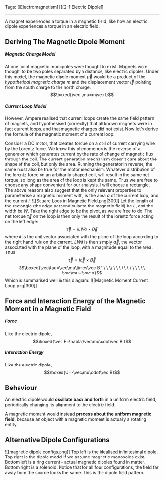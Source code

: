 Tags: [[Electromagnetism]] [[2-1 Electric Dipole]]
___
A magnet experiences a torque in a magnetic field, like how an electric dipole experiences a torque in an electric field. 
## Deriving The Magnetic Dipole Moment 
##### Magnetic Charge Model
At one point magnetic monopoles were thought to exist. Magnets were thought to be two poles separated by a distance, like electric dipoles. Under this model, the magnetic dipole moment $\vec\mu$ would be a product of the *hypothetical magnetic charge* $m$ and the displacement vector $\vec l$ pointing from the south charge to the north charge. 
$$\boxed{\vec \mu=m\vec l}$$
##### Current Loop Model
However, Ampere realised that current loops create the same field pattern of magnets, and hypothesised (correctly) that all known magnets were in fact current loops, and that magnetic charges did not exist. Now let's derive the formula of the magnetic moment of a current loop.

Consider a DC motor, that creates torque on a coil of current carrying wire by the Lorentz force. We know this phenomenon is the reverse of a generator which generates current by the rate of change of magnetic flux through the coil. The current generation mechanism doesn't care about the shape of the coil, but only the area. Running the generator in reverse, the same must also be true for the motor mechanism. Whatever distribution of the lorentz force on an arbitrarily shaped coil, will result in the same net torque, so long as the area of the loop is kept the same. Thus we are free to choose any shape convenient for our analysis. I will choose a rectangle. The above reasons also suggest that the only relevant properties to parameterise a magnetic moment with, is the area $a$ of the current loop, and the current $i$. 
![[Square Loop in Magnetic Field.png|300]]
Let the length of the rectangle (the edge perpendicular to the magnetic field) be $L$, and the width be $W$. Take the right edge to be the pivot, as we are free to do. The net torque $\vec \tau$ on the loop is then only the result of the lorentz force acting on the left edge:
$$\vec \tau=iLW\hat a\times\vec B$$
where $\hat a$ is the unit vector associated with the plane of the loop according to the right hand rule on the current. $LW\hat a$ is then simply $\vec a$, the vector associated with the plane of the loop, with a magnitude equal to the area. Thus
$$\vec\tau=i\vec a\times\vec B$$
$$\boxed{\vec\tau=\vec\mu\times\vec B \ \ \ \\ \ \ \ \ \ \ \ \ \ \ \ \  \vec\mu=i\vec a}$$
Which is summarised well in this diagram:
![[Magnetic Moment Current Loop.png|300]]
## Force and Interaction Energy of the Magnetic Moment in a Magnetic Field
##### Force
Like the electric dipole, 
$$\boxed{\vec F=\nabla(\vec\mu\cdot\vec B)}$$
##### Interaction Energy
Like the electric dipole,
$$\boxed{U=-\vec\mu\cdot\vec B}$$
## Behaviour
An electric dipole would **oscillate back and forth** in a uniform electric field, periodically changing its alignment to the electric field. 

A magnetic moment would instead **precess about the uniform magnetic field**, because an object with a magnetic moment is actually a rotating entity. 
## Alternative Dipole Configurations
![[magnetic dipole configs.png]]
Top left is the idealised infinitesimal dipole. Top right is the dipole model if we assume magnetic monopoles exist. Bottom left is a ring current - actual magnetic dipoles found in matter. Bottom right is a solenoid. Notice that for all four configurations, the field far away from the source looks the same. This is the dipole field pattern. 